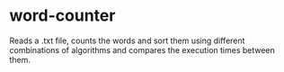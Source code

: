 # word-counter
Reads a .txt file, counts the words and sort them using different combinations of algorithms and compares the execution times between them.
